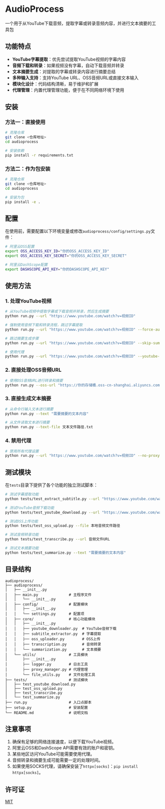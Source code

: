 # AudioProcess

一个用于从YouTube下载音频，提取字幕或转录音频内容，并进行文本摘要的工具包

## 功能特点

- **YouTube字幕提取**：优先尝试提取YouTube视频的字幕内容
- **音频下载和转录**：如果视频没有字幕，自动下载音频并转录
- **文本摘要生成**：对提取的字幕或转录内容进行摘要总结
- **多种输入支持**：支持YouTube URL、OSS音频URL或直接文本输入
- **模块化设计**：代码结构清晰，易于维护和扩展
- **代理管理**：内置代理管理功能，便于在不同网络环境下使用

## 安装

### 方法一：直接使用

```bash
# 克隆仓库
git clone <仓库地址>
cd audioprocess

# 安装依赖
pip install -r requirements.txt
```

### 方法二：作为包安装

```bash
# 克隆仓库
git clone <仓库地址>
cd audioprocess

# 安装为包
pip install -e .
```

## 配置

在使用前，需要配置以下环境变量或修改`audioprocess/config/settings.py`文件：

```bash
# 阿里云OSS配置
export OSS_ACCESS_KEY_ID="你的OSS_ACCESS_KEY_ID"
export OSS_ACCESS_KEY_SECRET="你的OSS_ACCESS_KEY_SECRET"

# 阿里云DashScope配置
export DASHSCOPE_API_KEY="你的DASHSCOPE_API_KEY"
```

## 使用方法

### 1. 处理YouTube视频

```bash
# 从YouTube视频中提取字幕或下载音频并转录，然后生成摘要
python run.py --url "https://www.youtube.com/watch?v=视频ID"

# 强制使用音频下载和转录流程，跳过字幕提取
python run.py --url "https://www.youtube.com/watch?v=视频ID" --force-audio

# 跳过摘要生成步骤
python run.py --url "https://www.youtube.com/watch?v=视频ID" --skip-summary

# 使用代理
python run.py --url "https://www.youtube.com/watch?v=视频ID" --youtube-proxy "http://127.0.0.1:7890"
```

### 2. 直接处理OSS音频URL

```bash
# 使用OSS音频URL进行转录和摘要
python run.py --oss-url "https://你的存储桶.oss-cn-shanghai.aliyuncs.com/你的音频文件.mp3"
```

### 3. 直接生成文本摘要

```bash
# 从命令行输入文本进行摘要
python run.py --text "需要摘要的文本内容"

# 从文件读取文本进行摘要
python run.py --text-file 文本文件路径.txt
```

### 4. 禁用代理

```bash
# 禁用所有代理设置
python run.py --url "https://www.youtube.com/watch?v=视频ID" --no-proxy
```

## 测试模块

在`tests`目录下提供了各个功能的独立测试脚本：

```bash
# 测试字幕提取功能
python tests/test_extract_subtitle.py --url "https://www.youtube.com/watch?v=视频ID"

# 测试YouTube音频下载功能
python tests/test_youtube_download.py --url "https://www.youtube.com/watch?v=视频ID"

# 测试OSS上传功能
python tests/test_oss_upload.py --file 本地音频文件路径

# 测试音频转录功能
python tests/test_transcribe.py --url 音频文件URL

# 测试文本摘要功能
python tests/test_summarize.py --text "需要摘要的文本内容"
```

## 目录结构

```
audioprocess/
├── audioprocess/
│   ├── __init__.py
│   ├── main.py              # 主程序文件
│   │   └── __init__.py
│   ├── config/              # 配置模块
│   │   ├── __init__.py
│   │   └── settings.py      # 配置项
│   ├── core/                # 核心功能模块
│   │   ├── __init__.py
│   │   ├── youtube_downloader.py  # YouTube音频下载
│   │   ├── subtitle_extractor.py  # 字幕提取
│   │   ├── oss_uploader.py        # OSS上传
│   │   ├── transcription.py       # 音频转录
│   │   └── summarization.py       # 文本摘要
│   └── utils/               # 工具模块
│       ├── __init__.py
│       ├── logger.py        # 日志工具
│       ├── proxy_manager.py # 代理管理
│       └── file_utils.py    # 文件处理工具
├── tests/                   # 测试模块
│   ├── test_youtube_download.py
│   ├── test_oss_upload.py
│   ├── test_transcribe.py
│   └── test_summarize.py
├── run.py                   # 入口点脚本
├── setup.py                 # 安装配置
└── README.md                # 说明文档
```

## 注意事项

1. 确保有足够的网络连接速度，以便下载YouTube视频。
2. 阿里云OSS和DashScope API需要有效的账户和密钥。
3. 某些地区访问YouTube可能需要使用代理。
4. 音频转录和摘要生成可能需要一定的处理时间。
5. 如果使用SOCKS代理，请确保安装了`httpx[socks]`：`pip install httpx[socks]`。

## 许可证

[MIT](LICENSE) 